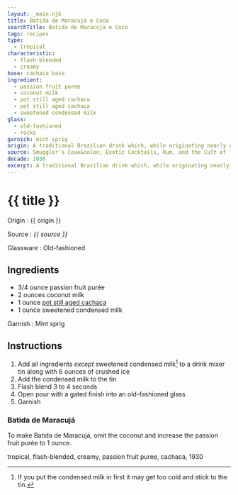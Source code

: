 ```yaml
---
layout: _main.njk
title: Batida de Maracujá e Coco
searchTitle: Batida de Maracuja e Coco
tags: recipes
type:
  - tropical
characteristic:
  - flash-blended
  - creamy
base: cachaca base
ingredient:
  - passion fruit puree
  - coconut milk
  - pot still aged cachaca
  - pot still aged cachaça
  - sweetened condensed milk
glass:
  - old-fashioned
  - rocks
garnish: mint sprig
origin: A traditional Brazilian drink which, while originating nearly a century ago, only gained sufficient popularity to be considered a "national drink" in the 1960s. <span lang="pt-Br">Batida</span> is Portuguese for "shaken" or "milk shake." When made with coconut milk, it is <span lang="pt-BR">Batida de Coco</span>; with passion fruit, <span lang="pt-BR">Batida de Maracujá</span>. Combine them to make <span lang="pt-BR">Batida de Maracujá e Coco</span>.
source: Smuggler's Cove&colon; Exotic Cocktails, Rum, and the Cult of Tiki
decade: 1930
excerpt: A traditional Brazilian drink which, while originating nearly a century ago, only gained sufficient popularity to be considered a "national drink" in the 1960s.
---
```

<!-- markdownlint-disable MD025 -->
# {{ title }}
<!-- markdownlint-enable MD025 -->

Origin
  : {{ origin }}

Source
  : <cite><span data-pagefind-filter="Source">{{ source }}</span></cite>

Glassware
  : <span data-pagefind-filter="Glassware">Old-fashioned</span>

## Ingredients

* 3/4 ounce passion fruit purée
* 2 ounces coconut milk
* 1 ounce [pot still aged cachaça](/rums/06-rhum-pot-still-aged-cachaca/)
* 1 ounce sweetened condensed milk

Garnish
  : <span data-pagefind-filter="Garnish">Mint sprig</span>

## Instructions

1. Add all ingredients *except* sweetened condensed milk[^1] to a drink mixer tin along with 6 ounces of crushed ice
2. Add the condensed milk to the tin
3. Flash blend 3 to 4 seconds
4. Open pour with a gated finish into an old-fashioned glass
5. Garnish

[^1]: If you put the condensed milk in first it may get too cold and stick to the tin.

<tiki-callout type="note">

### Batida de Maracujá

  To make <span lang="pt-BR">Batida de Maracujá</span>, omit the coconut and increase the passion fruit purée to 1 ounce.

</tiki-callout>

<div
  data-cat[0]="Drink"
  data-type[0]="Tropical"
  data-char[0]="Flash-blended"
  data-char[1]="Creamy"
  data-base[0]="Cachaça"
  data-ingredient[0]="Passion fruit purée"
  data-ingredient[1]="Coconut milk"
  data-ingredient[2]="Pot still aged cachaça"
  data-ingredient[3]="Sweetened condensed milk"
  data-origin[0]="Brazil"
  data-origin[1]="Traditional"
  data-glass[0]="Rocks"
  data-decade[0]="1930"
  data-pagefind-filter="
    Category[data-cat[0]],
    Type[data-type[0]],
    Characteristic[data-char[0]],
    Characteristic[data-char[1]],
    Base[data-base[0]],
    Ingredient[data-ingredient[0]],
    Ingredient[data-ingredient[1]],
    Ingredient[data-ingredient[2]],
    Ingredient[data-ingredient[3]],
    Origin[data-origin[0]],
    Origin[data-origin[1]],
    Glassware[data-glass[0]],
    Decade[data-decade[0]]
  "
>
</div>

<div class="keywords" aria-hidden>tropical, flash-blended, creamy, passion fruit  puree, cachaca, 1930</div>
